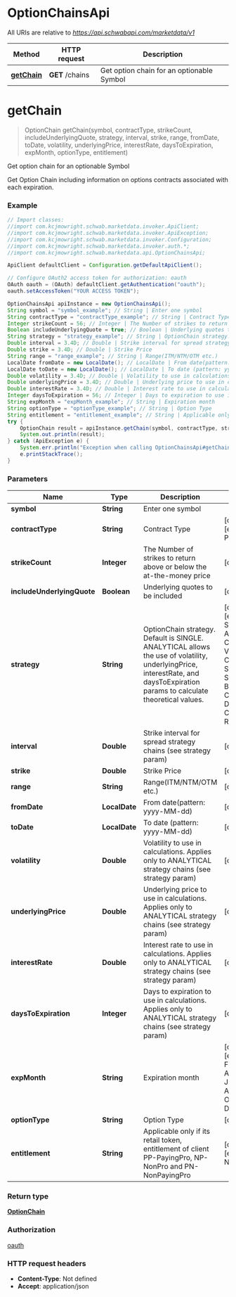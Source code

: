 # OptionChainsApi

All URIs are relative to *https://api.schwabapi.com/marketdata/v1*

Method | HTTP request | Description
------------- | ------------- | -------------
[**getChain**](OptionChainsApi.md#getChain) | **GET** /chains | Get option chain for an optionable Symbol

<a name="getChain"></a>
# **getChain**
> OptionChain getChain(symbol, contractType, strikeCount, includeUnderlyingQuote, strategy, interval, strike, range, fromDate, toDate, volatility, underlyingPrice, interestRate, daysToExpiration, expMonth, optionType, entitlement)

Get option chain for an optionable Symbol

Get Option Chain including information on options contracts associated with each expiration.

### Example
```java
// Import classes:
//import com.kcjmowright.schwab.marketdata.invoker.ApiClient;
//import com.kcjmowright.schwab.marketdata.invoker.ApiException;
//import com.kcjmowright.schwab.marketdata.invoker.Configuration;
//import com.kcjmowright.schwab.marketdata.invoker.auth.*;
//import com.kcjmowright.schwab.marketdata.api.OptionChainsApi;

ApiClient defaultClient = Configuration.getDefaultApiClient();

// Configure OAuth2 access token for authorization: oauth
OAuth oauth = (OAuth) defaultClient.getAuthentication("oauth");
oauth.setAccessToken("YOUR ACCESS TOKEN");

OptionChainsApi apiInstance = new OptionChainsApi();
String symbol = "symbol_example"; // String | Enter one symbol
String contractType = "contractType_example"; // String | Contract Type
Integer strikeCount = 56; // Integer | The Number of strikes to return above or below the at-the-money price
Boolean includeUnderlyingQuote = true; // Boolean | Underlying quotes to be included
String strategy = "strategy_example"; // String | OptionChain strategy. Default is SINGLE. ANALYTICAL allows the use of volatility, underlyingPrice, interestRate, and daysToExpiration params to calculate theoretical values.
Double interval = 3.4D; // Double | Strike interval for spread strategy chains (see strategy param)
Double strike = 3.4D; // Double | Strike Price
String range = "range_example"; // String | Range(ITM/NTM/OTM etc.)
LocalDate fromDate = new LocalDate(); // LocalDate | From date(pattern: yyyy-MM-dd)
LocalDate toDate = new LocalDate(); // LocalDate | To date (pattern: yyyy-MM-dd)
Double volatility = 3.4D; // Double | Volatility to use in calculations.  Applies only to ANALYTICAL strategy chains (see strategy param)
Double underlyingPrice = 3.4D; // Double | Underlying price to use in calculations. Applies only to ANALYTICAL strategy chains (see strategy param)
Double interestRate = 3.4D; // Double | Interest rate to use in calculations. Applies only to ANALYTICAL strategy chains (see strategy param)
Integer daysToExpiration = 56; // Integer | Days to expiration to use in calculations. Applies only to ANALYTICAL strategy chains (see strategy param)
String expMonth = "expMonth_example"; // String | Expiration month
String optionType = "optionType_example"; // String | Option Type
String entitlement = "entitlement_example"; // String | Applicable only if its retail token, entitlement of client PP-PayingPro, NP-NonPro and PN-NonPayingPro
try {
    OptionChain result = apiInstance.getChain(symbol, contractType, strikeCount, includeUnderlyingQuote, strategy, interval, strike, range, fromDate, toDate, volatility, underlyingPrice, interestRate, daysToExpiration, expMonth, optionType, entitlement);
    System.out.println(result);
} catch (ApiException e) {
    System.err.println("Exception when calling OptionChainsApi#getChain");
    e.printStackTrace();
}
```

### Parameters

Name | Type | Description  | Notes
------------- | ------------- | ------------- | -------------
 **symbol** | **String**| Enter one symbol |
 **contractType** | **String**| Contract Type | [optional] [enum: CALL, PUT, ALL]
 **strikeCount** | **Integer**| The Number of strikes to return above or below the at-the-money price | [optional]
 **includeUnderlyingQuote** | **Boolean**| Underlying quotes to be included | [optional]
 **strategy** | **String**| OptionChain strategy. Default is SINGLE. ANALYTICAL allows the use of volatility, underlyingPrice, interestRate, and daysToExpiration params to calculate theoretical values. | [optional] [enum: SINGLE, ANALYTICAL, COVERED, VERTICAL, CALENDAR, STRANGLE, STRADDLE, BUTTERFLY, CONDOR, DIAGONAL, COLLAR, ROLL]
 **interval** | **Double**| Strike interval for spread strategy chains (see strategy param) | [optional]
 **strike** | **Double**| Strike Price | [optional]
 **range** | **String**| Range(ITM/NTM/OTM etc.) | [optional]
 **fromDate** | **LocalDate**| From date(pattern: yyyy-MM-dd) | [optional]
 **toDate** | **LocalDate**| To date (pattern: yyyy-MM-dd) | [optional]
 **volatility** | **Double**| Volatility to use in calculations.  Applies only to ANALYTICAL strategy chains (see strategy param) | [optional]
 **underlyingPrice** | **Double**| Underlying price to use in calculations. Applies only to ANALYTICAL strategy chains (see strategy param) | [optional]
 **interestRate** | **Double**| Interest rate to use in calculations. Applies only to ANALYTICAL strategy chains (see strategy param) | [optional]
 **daysToExpiration** | **Integer**| Days to expiration to use in calculations. Applies only to ANALYTICAL strategy chains (see strategy param) | [optional]
 **expMonth** | **String**| Expiration month | [optional] [enum: JAN, FEB, MAR, APR, MAY, JUN, JUL, AUG, SEP, OCT, NOV, DEC, ALL]
 **optionType** | **String**| Option Type | [optional]
 **entitlement** | **String**| Applicable only if its retail token, entitlement of client PP-PayingPro, NP-NonPro and PN-NonPayingPro | [optional] [enum: PN, NP, PP]

### Return type

[**OptionChain**](OptionChain.md)

### Authorization

[oauth](../README.md#oauth)

### HTTP request headers

 - **Content-Type**: Not defined
 - **Accept**: application/json

